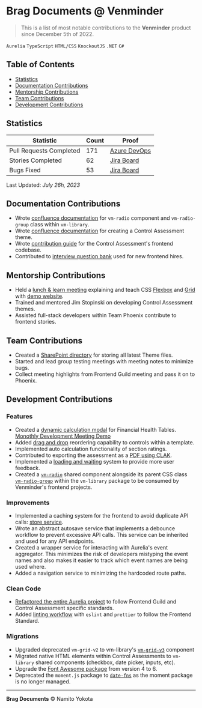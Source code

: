 # Brag Documents @ Venminder

> This is a list of most notable contributions to the **Venminder** product since December 5th of 2022.

`Aurelia` `TypeScript` `HTML/CSS` `KnockoutJS` `.NET` `C#`

## Table of Contents

-   [Statistics](#statistics)
-   [Documentation Contributions](#documentation-contributions)
-   [Mentorship Contributions](#mentorship-contributions)
-   [Team Contributions](#team-contributions)
-   [Development Contributions](#development-contributions)

## Statistics

| Statistic         | Count | Proof                                                                                                                                                                                                                                                                                                                                                                                                                                                                                             |
| ----------------- | ----- | ----------------------------------------------------------------------------------------------------------------------------------------------------------------------------------------------------------------------------------------------------------------------------------------------------------------------------------------------------------------------------------------------------------------------------------------------------------------------------------------------- |
| Pull Requests Completed | 171   | [Azure DevOps](https://venminder.visualstudio.com/_git/Control%20Assessments/pullrequests?_a=completed&createdBy=c0911f8f-a663-6937-94d9-838cc42f81bd)                                                                                                                                                                                                                                                                                                                                          |
| Stories Completed | 62    | [Jira Board](https://venminder.atlassian.net/jira/software/c/projects/PHX/issues/PHX-1548?jql=project%20IN%20(%22PHX%22%2C%22QA%20and%20RainForest%22%2C%22Front-End%20Guild%22)%20AND%20status%20IN%20(Released%2C%22Done%20without%20work%22%2CClosed%2CDone%2C%22Functional%20Test%20Complete%22%2C%22Ready%20for%20Release%22%2C%22Release%20Test%20Complete%22)%20AND%20assignee%20IN%20(638f71df489de2f7f467b037)%20AND%20type%20%3D%20Story%20ORDER%20BY%20created%20DESC) |
| Bugs Fixed  | 53    | [Jira Board](https://venminder.atlassian.net/jira/software/c/projects/PHX/issues/PHX-1589?jql=project%20IN%20%28%22PHX%22%2C%20%22QA%20and%20RainForest%22%2C%20%22Front-End%20Guild%22%29%0Aand%20status%20in%20%28Released%2C%20%22Done%20without%20work%22%2C%20Closed%2C%20Done%2C%20%22Ready%20for%20Release%22%2C%20%22Release%20Test%20Complete%22%2C%20%22Functional%20Test%20Complete%22%29%0Aand%20assignee%20IN%20%28638f71df489de2f7f467b037%29%0Aand%20type%20in%20%28Bug-task%2C%20Bug%29%0AORDER%20BY%20created%20DESC) |

Last Updated: _July 26h, 2023_

## Documentation Contributions
- Wrote [confluence documentation](https://venminder.atlassian.net/wiki/spaces/EN/pages/1379663913/vm-radio) for `vm-radio` component and `vm-radio-group` class within `vm-library`.
- Wrote [confluence documentation](https://venminder.atlassian.net/wiki/spaces/CA/pages/1376419841/Creating+and+Managing+a+Theme) for creating a Control Assessment theme.
- Wrote [contribution guide](https://venminder.visualstudio.com/_git/Control%20Assessments?path=/Microservice/ControlAssessments.Web/control-assessments/README.md) for the Control Assessment's frontend codebase.
- Contributed to [interview question bank](https://venminder-my.sharepoint.com/:w:/p/hunter_simpson/EZKXkv04UGZEn4nC0KORcjMB4vel_OEuKeQEJXyg7vpXww?e=QWjp9w&ovuser=c0ee997f-51ac-4ae6-bb27-9839814edd37%2CNamito.Yokota%40venminder.com&clickparams=eyJBcHBOYW1lIjoiVGVhbXMtRGVza3RvcCIsIkFwcFZlcnNpb24iOiIyNy8yMzA3MDMwNzMzMCIsIkhhc0ZlZGVyYXRlZFVzZXIiOmZhbHNlfQ%3D%3D) used for new frontend hires.

## Mentorship Contributions
- Held a [lunch & learn meeting](https://venminder-my.sharepoint.com/:v:/p/david_williams/ERhuoiK7_z1Nsc68x6DAkjUBHDKNYR4zrMzSxqOt-pK_OQ) explaining and teach CSS [Flexbox](https://blogs.namito.wiki/beginners-guide-to-css-flexbox) and [Grid](https://blogs.namito.wiki/beginners-guide-to-css-grid) with [demo website](https://demo.namito.wiki/).
- Trained and mentored Jim Stopinski on developing Control Assessment themes.
- Assisted full-stack developers within Team Phoenix contribute to frontend stories.

## Team Contributions
- Created a [SharePoint directory](https://venminder.sharepoint.com/:f:/s/ProductDesign/EunoZFdBlxRHp3LQ8CsHHkABJUW3jR2sxvjr0s8c5ijf1w?e=UYLnin) for storing all latest Theme files.
- Started and lead group testing meetings with meeting notes to minimize bugs.
- Collect meeting highlights from Frontend Guild meeting and pass it on to Phoenix.

## Development Contributions
### Features
- Created a [dynamic calculation modal](https://venminder.atlassian.net/browse/PHX-1067) for Financial Health Tables. [Monothly Development Meeting Demo](https://venminder-my.sharepoint.com/:v:/p/brad_farber/ET71Hvr-pcBCiR-k8ZPaa9YBU6GXdomvLoIgMIv96HvkAw)
- Added [drag and drop](https://venminder.atlassian.net/browse/PHX-1176) reordering capability to controls within a template.
- Implemented auto calculation functionality of section ratings.
- Contributed to exporting the assessment as a [PDF using CLAK](https://venminder.atlassian.net/browse/PHX-899).
- Implemented a [loading and waiting](https://venminder.atlassian.net/browse/PHX-1584) system to provide more user feedback.
- Created a [`vm-radio`](https://venminder.visualstudio.com/vm-library/_git/vm-library/pullrequest/10382) shared component alongside its parent CSS class [`vm-radio-group`](https://venminder.visualstudio.com/vm-library/_git/vm-library/pullrequest/10562) within the `vm-library` package to be consumed by Venminder's frontend projects.

### Improvements
- Implemented a caching system for the frontend to avoid duplicate API calls: [store service](https://venminder.atlassian.net/browse/PHX-902).
- Wrote an abstract autosave service that implements a debounce workflow to prevent excessive API calls. This service can be inherited and used for any API endpoints.
- Created a wrapper service for interacting with Aurelia's event aggregator. This minimizes the risk of developers mistyping the event names and also makes it easier to track which event names are being used where.
- Added a navigation service to minimizing the hardcoded route paths.

### Clean Code
- [Refactored the entire Aurelia project](https://venminder.atlassian.net/browse/PHX-900) to follow Frontend Guild and Control Assessment specific standards.
- Added [linting workflow](https://venminder.atlassian.net/browse/PHX-508) with `eslint` and `prettier` to follow the Frontend Standard.
  
### Migrations
- Upgraded deprecated `vm-grid-v2` to vm-library's [`vm-grid-v3`](https://venminder.atlassian.net/browse/PHX-1269) component
- Migrated native HTML elements within Control Assessments to `vm-library` shared components (checkbox, date picker, inputs, etc).
- Upgrade the [Font Awesome package](https://venminder.atlassian.net/browse/PHX-901) from version 4 to 6.
- Deprecated the `moment.js` package to [`date-fns`](https://venminder.atlassian.net/browse/PHX-1170) as the moment package is no longer managed.

<hr />

**Brag Documents**
&copy; Namito Yokota
